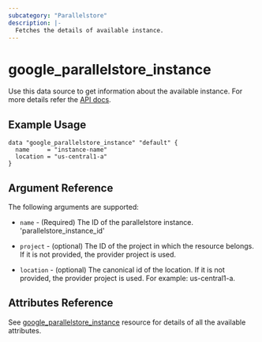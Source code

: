 ```yaml
---
subcategory: "Parallelstore"
description: |-
  Fetches the details of available instance.
---
```



# google_parallelstore_instance


Use this data source to get information about the available instance. For more details refer the [API docs](https://cloud.google.com/parallelstore/docs/reference/rest/v1/projects.locations.instances).


## Example Usage


```hcl
data "google_parallelstore_instance" "default" {
  name     = "instance-name"
  location = "us-central1-a"
}
```


## Argument Reference


The following arguments are supported:


* `name` -
  (Required)
  The ID of the parallelstore instance.
  'parallelstore_instance_id'


* `project` - 
  (optional) 
  The ID of the project in which the resource belongs. If it is not provided, the provider project is used.


* `location` -
  (optional)
  The canonical id of the location. If it is not provided, the provider project is used. For example: us-central1-a.


## Attributes Reference


See [google_parallelstore_instance](https://registry.terraform.io/providers/hashicorp/google/latest/docs/resources/parallelstore_instance) resource for details of all the available attributes.